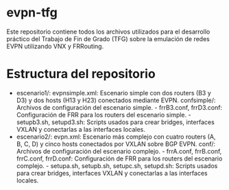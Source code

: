 # evpn-tfg
Este repositorio contiene todos los archivos utilizados para el desarrollo práctico del Trabajo de Fin de Grado (TFG) sobre la emulación de redes EVPN utilizando VNX y FRRouting.

# Estructura del repositorio

- escenario1/:
    evpnsimple.xml: Escenario simple con dos routers (B3 y D3) y dos hosts (H13 y H23) conectados mediante EVPN.
    confsimple/: Archivos de configuración del escenario simple.
        - frrB3.conf, frrD3.conf: Configuración de FRR para los routers del escenario simple.
        - setupb3.sh, setupd3.sh: Scripts usados para crear bridges, interfaces VXLAN y conectarlas a las interfaces locales.
- escenario2/: 
    evpn.xml: Escenario más complejo con cuatro routers (A, B, C, D) y cinco hosts conectados por VXLAN sobre BGP EVPN.
    conf/: Archivos de configuración del escenario complejo.
        - frrA.conf, frrB.conf, frrC.conf, frrD.conf: Configuración de FRR para los routers del escenario complejo.
        - setupa.sh, setupb.sh, setupc.sh, setupd.sh: Scripts usados para crear bridges, interfaces VXLAN y conectarlas a las interfaces locales.
